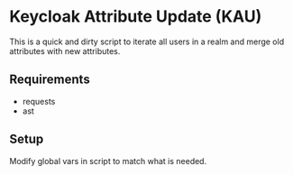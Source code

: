 # Keycloak Attribute Update (KAU)
This is a quick and dirty script to iterate all users in a realm and merge old attributes with new attributes.

## Requirements
- requests
- ast 

## Setup
Modify global vars in script to match what is needed.
